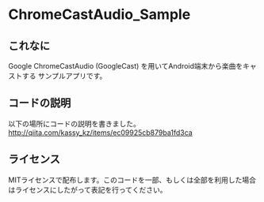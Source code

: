 # ChromeCastAudio_Sample

## これなに
Google ChromeCastAudio (GoogleCast) を用いてAndroid端末から楽曲をキャストする
サンプルアプリです。

## コードの説明
以下の場所にコードの説明を書きました。
http://qiita.com/kassy_kz/items/ec09925cb879ba1fd3ca

## ライセンス
MITライセンスで配布します。このコードを一部、もしくは全部を利用した場合はライセンスにしたがって表記を行ってください。
